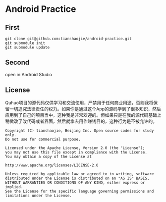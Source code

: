 # Android Practice


## First

```
git clone git@github.com:tianshaojie/android-practice.git
git submodule init
git submodule update
```

## Second

open in Android Studio

## License

Quhuo项目的源代码仅供学习和交流使用，严禁用于任何商业用途，否则我将保留一切追究法律责任的权力。如果你是通过这个App的源码学到了很多知识，然后应用到了自己的项目当中，这种我是非常欢迎的。但如果只是在我的源代码基础上稍微改了改代码或者界面，然后就拿去用作赚钱目的，这种行为是不被允许的。

```
Copyright (C) tianshaojie, Beijing Inc. Open source codes for study only.
Do not use for commercial purpose.

Licensed under the Apache License, Version 2.0 (the "License");
you may not use this file except in compliance with the License.
You may obtain a copy of the License at

http://www.apache.org/licenses/LICENSE-2.0

Unless required by applicable law or agreed to in writing, software
distributed under the License is distributed on an "AS IS" BASIS,
WITHOUT WARRANTIES OR CONDITIONS OF ANY KIND, either express or implied.
See the License for the specific language governing permissions and
limitations under the License.
```
